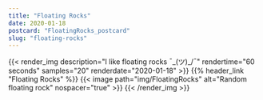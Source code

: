 ```yaml
---
title: "Floating Rocks"
date: 2020-01-18
postcard: "FloatingRocks_postcard"
slug: "floating-rocks"
---
```


{{< render_img description="I like floating rocks ¯\_(ツ)_/¯" rendertime="60 seconds" samples="20" renderdate="2020-01-18" >}}
{{% header_link "Floating Rocks" %}}
{{< image path="img/FloatingRocks" alt="Random floating rock" nospacer="true" >}}
{{< /render_img >}}  


